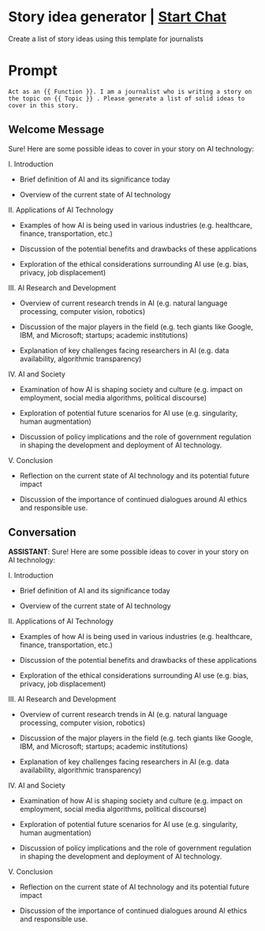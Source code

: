 

# Story idea generator  | [Start Chat](https://gptcall.net/chat.html?data=%7B%22contact%22%3A%7B%22id%22%3A%22FWC4Y1LlazyBPZ4BmlmJk%22%2C%22flow%22%3Atrue%7D%7D)
Create a list of story ideas using this template for journalists

# Prompt

```
Act as an {{ Function }}. I am a journalist who is writing a story on the topic on {{ Topic }} . Please generate a list of solid ideas to cover in this story.
```

## Welcome Message
Sure! Here are some possible ideas to cover in your story on AI technology:



I. Introduction

- Brief definition of AI and its significance today

- Overview of the current state of AI technology



II. Applications of AI Technology

- Examples of how AI is being used in various industries (e.g. healthcare, finance, transportation, etc.)

- Discussion of the potential benefits and drawbacks of these applications

- Exploration of the ethical considerations surrounding AI use (e.g. bias, privacy, job displacement)



III. AI Research and Development

- Overview of current research trends in AI (e.g. natural language processing, computer vision, robotics)

- Discussion of the major players in the field (e.g. tech giants like Google, IBM, and Microsoft; startups; academic institutions)

- Explanation of key challenges facing researchers in AI (e.g. data availability, algorithmic transparency)



IV. AI and Society

- Examination of how AI is shaping society and culture (e.g. impact on employment, social media algorithms, political discourse)

- Exploration of potential future scenarios for AI use (e.g. singularity, human augmentation)

- Discussion of policy implications and the role of government regulation in shaping the development and deployment of AI technology.



V. Conclusion

- Reflection on the current state of AI technology and its potential future impact

- Discussion of the importance of continued dialogues around AI ethics and responsible use.

## Conversation

**ASSISTANT**: Sure! Here are some possible ideas to cover in your story on AI technology:



I. Introduction

- Brief definition of AI and its significance today

- Overview of the current state of AI technology



II. Applications of AI Technology

- Examples of how AI is being used in various industries (e.g. healthcare, finance, transportation, etc.)

- Discussion of the potential benefits and drawbacks of these applications

- Exploration of the ethical considerations surrounding AI use (e.g. bias, privacy, job displacement)



III. AI Research and Development

- Overview of current research trends in AI (e.g. natural language processing, computer vision, robotics)

- Discussion of the major players in the field (e.g. tech giants like Google, IBM, and Microsoft; startups; academic institutions)

- Explanation of key challenges facing researchers in AI (e.g. data availability, algorithmic transparency)



IV. AI and Society

- Examination of how AI is shaping society and culture (e.g. impact on employment, social media algorithms, political discourse)

- Exploration of potential future scenarios for AI use (e.g. singularity, human augmentation)

- Discussion of policy implications and the role of government regulation in shaping the development and deployment of AI technology.



V. Conclusion

- Reflection on the current state of AI technology and its potential future impact

- Discussion of the importance of continued dialogues around AI ethics and responsible use.

